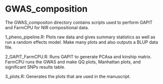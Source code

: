 # GWAS_composition

The GWAS_compositon directory contains scripts used to perform GAPIT and FarmCPU for NIR compositional data. 

1_pheno_pipeline.R: Plots raw data and gives summary statistics as well as run a random effects model. Make many plots and also outputs a BLUP data file.

2_GAPIT_FarmCPU.R: Runs GAPIT to generate PCAsa and kinship matrix. FarmCPU runs the GWAS and make QQ plots, Manhattan plots, and significant SNPs results table.

3_plots.R: Generates the plots that are used in the manuscript. 
